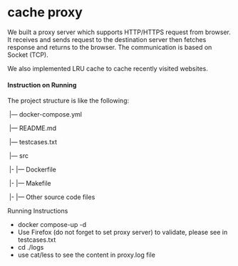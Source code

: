 # cache proxy
We built a proxy server which supports HTTP/HTTPS request from browser. It receives and sends request to the destination server then fetches response and returns to the browser. The communication is based on Socket (TCP).

We also implemented LRU cache to cache recently visited websites. 

#### Instruction on Running

The project structure is like the following:


​	|— docker-compose.yml

​	|— README.md

​	|— testcases.txt

​	|— src

​		|-	|— Dockerfile

​		|-	|— Makefile

​		|-	|— Other source code files



Running Instructions

- docker compose-up -d
- Use Firefox (do not forget to set proxy server) to validate, please see in testcases.txt
- cd ./logs
- use cat/less to see the content in proxy.log file



